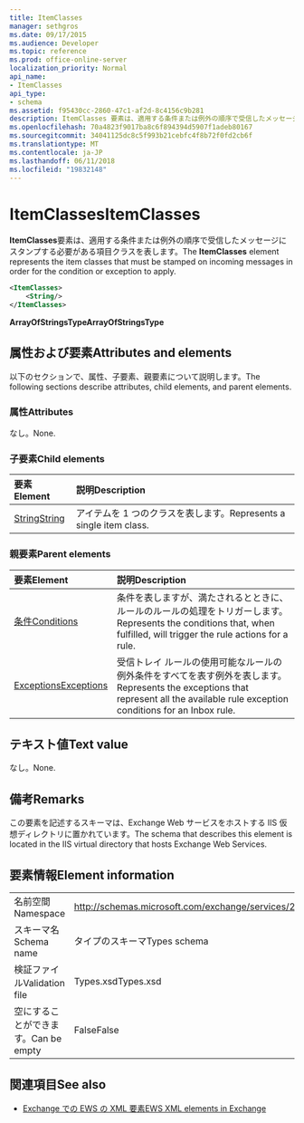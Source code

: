 ```yaml
---
title: ItemClasses
manager: sethgros
ms.date: 09/17/2015
ms.audience: Developer
ms.topic: reference
ms.prod: office-online-server
localization_priority: Normal
api_name:
- ItemClasses
api_type:
- schema
ms.assetid: f95430cc-2860-47c1-af2d-8c4156c9b281
description: ItemClasses 要素は、適用する条件または例外の順序で受信したメッセージにスタンプする必要がある項目クラスを表します。
ms.openlocfilehash: 70a4823f9017ba8c6f894394d5907f1adeb80167
ms.sourcegitcommit: 34041125dc8c5f993b21cebfc4f8b72f0fd2cb6f
ms.translationtype: MT
ms.contentlocale: ja-JP
ms.lasthandoff: 06/11/2018
ms.locfileid: "19832148"
---
```

# <a name="itemclasses"></a><span data-ttu-id="95be1-103">ItemClasses</span><span class="sxs-lookup"><span data-stu-id="95be1-103">ItemClasses</span></span>

<span data-ttu-id="95be1-104">**ItemClasses**要素は、適用する条件または例外の順序で受信したメッセージにスタンプする必要がある項目クラスを表します。</span><span class="sxs-lookup"><span data-stu-id="95be1-104">The **ItemClasses** element represents the item classes that must be stamped on incoming messages in order for the condition or exception to apply.</span></span> 
  
```XML
<ItemClasses>
    <String/>
</ItemClasses>
```

 <span data-ttu-id="95be1-105">**ArrayOfStringsType**</span><span class="sxs-lookup"><span data-stu-id="95be1-105">**ArrayOfStringsType**</span></span>
## <a name="attributes-and-elements"></a><span data-ttu-id="95be1-106">属性および要素</span><span class="sxs-lookup"><span data-stu-id="95be1-106">Attributes and elements</span></span>

<span data-ttu-id="95be1-107">以下のセクションで、属性、子要素、親要素について説明します。</span><span class="sxs-lookup"><span data-stu-id="95be1-107">The following sections describe attributes, child elements, and parent elements.</span></span>
  
### <a name="attributes"></a><span data-ttu-id="95be1-108">属性</span><span class="sxs-lookup"><span data-stu-id="95be1-108">Attributes</span></span>

<span data-ttu-id="95be1-109">なし。</span><span class="sxs-lookup"><span data-stu-id="95be1-109">None.</span></span>
  
### <a name="child-elements"></a><span data-ttu-id="95be1-110">子要素</span><span class="sxs-lookup"><span data-stu-id="95be1-110">Child elements</span></span>

|<span data-ttu-id="95be1-111">**要素**</span><span class="sxs-lookup"><span data-stu-id="95be1-111">**Element**</span></span>|<span data-ttu-id="95be1-112">**説明**</span><span class="sxs-lookup"><span data-stu-id="95be1-112">**Description**</span></span>|
|:-----|:-----|
|[<span data-ttu-id="95be1-113">String</span><span class="sxs-lookup"><span data-stu-id="95be1-113">String</span></span>](string.md) <br/> |<span data-ttu-id="95be1-114">アイテムを 1 つのクラスを表します。</span><span class="sxs-lookup"><span data-stu-id="95be1-114">Represents a single item class.</span></span>  <br/> |
   
### <a name="parent-elements"></a><span data-ttu-id="95be1-115">親要素</span><span class="sxs-lookup"><span data-stu-id="95be1-115">Parent elements</span></span>

|<span data-ttu-id="95be1-116">**要素**</span><span class="sxs-lookup"><span data-stu-id="95be1-116">**Element**</span></span>|<span data-ttu-id="95be1-117">**説明**</span><span class="sxs-lookup"><span data-stu-id="95be1-117">**Description**</span></span>|
|:-----|:-----|
|[<span data-ttu-id="95be1-118">条件</span><span class="sxs-lookup"><span data-stu-id="95be1-118">Conditions</span></span>](conditions.md) <br/> |<span data-ttu-id="95be1-119">条件を表しますが、満たされるとときに、ルールのルールの処理をトリガーします。</span><span class="sxs-lookup"><span data-stu-id="95be1-119">Represents the conditions that, when fulfilled, will trigger the rule actions for a rule.</span></span>  <br/> |
|[<span data-ttu-id="95be1-120">Exceptions</span><span class="sxs-lookup"><span data-stu-id="95be1-120">Exceptions</span></span>](exceptions.md) <br/> |<span data-ttu-id="95be1-121">受信トレイ ルールの使用可能なルールの例外条件をすべてを表す例外を表します。</span><span class="sxs-lookup"><span data-stu-id="95be1-121">Represents the exceptions that represent all the available rule exception conditions for an Inbox rule.</span></span>  <br/> |
   
## <a name="text-value"></a><span data-ttu-id="95be1-122">テキスト値</span><span class="sxs-lookup"><span data-stu-id="95be1-122">Text value</span></span>

<span data-ttu-id="95be1-123">なし。</span><span class="sxs-lookup"><span data-stu-id="95be1-123">None.</span></span>
  
## <a name="remarks"></a><span data-ttu-id="95be1-124">備考</span><span class="sxs-lookup"><span data-stu-id="95be1-124">Remarks</span></span>

<span data-ttu-id="95be1-125">この要素を記述するスキーマは、Exchange Web サービスをホストする IIS 仮想ディレクトリに置かれています。</span><span class="sxs-lookup"><span data-stu-id="95be1-125">The schema that describes this element is located in the IIS virtual directory that hosts Exchange Web Services.</span></span>
  
## <a name="element-information"></a><span data-ttu-id="95be1-126">要素情報</span><span class="sxs-lookup"><span data-stu-id="95be1-126">Element information</span></span>

|||
|:-----|:-----|
|<span data-ttu-id="95be1-127">名前空間</span><span class="sxs-lookup"><span data-stu-id="95be1-127">Namespace</span></span>  <br/> |http://schemas.microsoft.com/exchange/services/2006/types  <br/> |
|<span data-ttu-id="95be1-128">スキーマ名</span><span class="sxs-lookup"><span data-stu-id="95be1-128">Schema name</span></span>  <br/> |<span data-ttu-id="95be1-129">タイプのスキーマ</span><span class="sxs-lookup"><span data-stu-id="95be1-129">Types schema</span></span>  <br/> |
|<span data-ttu-id="95be1-130">検証ファイル</span><span class="sxs-lookup"><span data-stu-id="95be1-130">Validation file</span></span>  <br/> |<span data-ttu-id="95be1-131">Types.xsd</span><span class="sxs-lookup"><span data-stu-id="95be1-131">Types.xsd</span></span>  <br/> |
|<span data-ttu-id="95be1-132">空にすることができます。</span><span class="sxs-lookup"><span data-stu-id="95be1-132">Can be empty</span></span>  <br/> |<span data-ttu-id="95be1-133">False</span><span class="sxs-lookup"><span data-stu-id="95be1-133">False</span></span>  <br/> |
   
## <a name="see-also"></a><span data-ttu-id="95be1-134">関連項目</span><span class="sxs-lookup"><span data-stu-id="95be1-134">See also</span></span>



- [<span data-ttu-id="95be1-135">Exchange での EWS の XML 要素</span><span class="sxs-lookup"><span data-stu-id="95be1-135">EWS XML elements in Exchange</span></span>](ews-xml-elements-in-exchange.md)

